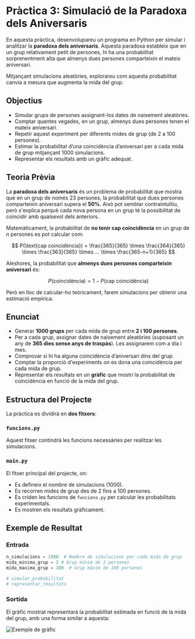 # Pràctica 3: Simulació de la Paradoxa dels Aniversaris  

En aquesta pràctica, desenvolupareu un programa en Python per simular i analitzar la **paradoxa dels aniversaris**. Aquesta paradoxa estableix que en un grup relativament petit de persones, hi ha una probabilitat sorprenentment alta que almenys dues persones comparteixin el mateix aniversari.  

Mitjançant simulacions aleatòries, explorareu com aquesta probabilitat canvia a mesura que augmenta la mida del grup.  

## Objectius  

- Simular grups de persones assignant-los dates de naixement aleatòries.  
- Comptar quantes vegades, en un grup, almenys dues persones tenen el mateix aniversari.  
- Repetir aquest experiment per diferents mides de grup (de 2 a 100 persones).  
- Estimar la probabilitat d’una coincidència d’aniversari per a cada mida de grup mitjançant 1000 simulacions.  
- Representar els resultats amb un gràfic adequat.  

## Teoria Prèvia  

La **paradoxa dels aniversaris** és un problema de probabilitat que mostra que en un grup de només 23 persones, la probabilitat que dues persones comparteixin aniversari supera el **50%**. Això pot semblar contraintuïtiu, però s'explica perquè cada nova persona en un grup té la possibilitat de coincidir amb qualsevol dels anteriors.  

Matemàticament, la probabilitat de **no tenir cap coincidència** en un grup de $n$ persones es pot calcular com:  

$$
P(\text{cap coincidència}) = \frac{365}{365} \times \frac{364}{365} \times \frac{363}{365} \times ... \times \frac{365-n+1}{365}
$$

Aleshores, la probabilitat que **almenys dues persones comparteixin aniversari** és:  

$$
P(\text{coincidència}) = 1 - P(\text{cap coincidència})
$$

Però en lloc de calcular-ho teòricament, farem simulacions per obtenir una estimació empírica.

## Enunciat  

- Generar **1000 grups** per cada mida de grup entre **2 i 100 persones**.  
- Per a cada grup, assignar dates de naixement aleatòries (suposant un any de **365 dies sense anys de traspàs**). Les assignarem com a dia i mes.
- Comprovar si hi ha alguna coincidència d’aniversari dins del grup.  
- Comptar la proporció d'experiments on es dona una coincidència per cada mida de grup.  
- Representar els resultats en un **gràfic** que mostri la probabilitat de coincidència en funció de la mida del grup.  

## Estructura del Projecte  

La pràctica es dividirà en **dos fitxers**:  

### `funcions.py`  

Aquest fitxer contindrà les funcions necessàries per realitzar les simulacions.

### `main.py`  

El fitxer principal del projecte, on:  

- Es defineix el nombre de simulacions (1000).  
- Es recorren mides de grup des de 2 fins a 100 persones.  
- Es criden les funcions de `funcions.py` per calcular les probabilitats experimentals.  
- Es mostren els resultats gràficament.  

## Exemple de Resultat  

### Entrada  

```python
n_simulacions = 1000  # Nombre de simulacions per cada mida de grup
mida_minima_grup = 2 # Grup mínim de 2 persones
mida_maxima_grup = 100  # Grup màxim de 100 persones

# simular_probabilitat
# representar_resultats
```

### Sortida

El gràfic mostrat representarà la probabilitat estimada en funció de la mida del grup, amb una forma similar a aquesta:  

![Exemple de gràfic](./images/Birthday_paradox_probability.svg.png)
